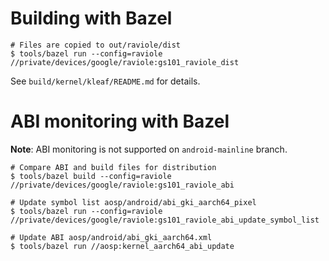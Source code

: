 # Building with Bazel

```shell
# Files are copied to out/raviole/dist
$ tools/bazel run --config=raviole //private/devices/google/raviole:gs101_raviole_dist
```

See `build/kernel/kleaf/README.md` for details.

# ABI monitoring with Bazel

**Note**: ABI monitoring is not supported on `android-mainline` branch.

```shell
# Compare ABI and build files for distribution
$ tools/bazel build --config=raviole //private/devices/google/raviole:gs101_raviole_abi

# Update symbol list aosp/android/abi_gki_aarch64_pixel
$ tools/bazel run --config=raviole //private/devices/google/raviole:gs101_raviole_abi_update_symbol_list

# Update ABI aosp/android/abi_gki_aarch64.xml
$ tools/bazel run //aosp:kernel_aarch64_abi_update
```
